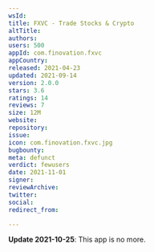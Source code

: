 ```yaml
---
wsId: 
title: FXVC - Trade Stocks & Crypto
altTitle: 
authors: 
users: 500
appId: com.finovation.fxvc
appCountry: 
released: 2021-04-23
updated: 2021-09-14
version: 2.0.0
stars: 3.6
ratings: 14
reviews: 7
size: 12M
website: 
repository: 
issue: 
icon: com.finovation.fxvc.jpg
bugbounty: 
meta: defunct
verdict: fewusers
date: 2021-11-01
signer: 
reviewArchive: 
twitter: 
social: 
redirect_from: 

---
```


**Update 2021-10-25**: This app is no more.
